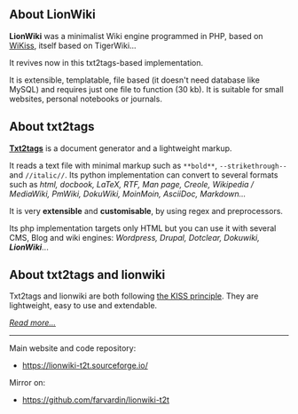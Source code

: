 
## About LionWiki 

**LionWiki** was a minimalist Wiki engine programmed in PHP, based on [WiKiss](http://www.wikiss.tuxfamily.org/), itself based on TigerWiki...

It revives now in this txt2tags-based implementation.

It is extensible, templatable, file based (it doesn't need database like MySQL) and requires just one file to function (30 kb). It is suitable for small websites, personal notebooks or journals. 

## About txt2tags 

**[Txt2tags](http://www.txt2tags.org)** is a document generator and a lightweight markup.

It reads a text file with minimal markup such as `**bold**`, `--strikethrough--` and `//italic//`. Its python implementation can convert to several formats such as *html, docbook, LaTeX, RTF, Man page, Creole, Wikipedia / MediaWiki, PmWiki, DokuWiki, MoinMoin, AsciiDoc, Markdown...*

It is very **extensible** and **customisable**, by using regex and preprocessors.

Its php implementation targets only HTML but you can use it with several CMS, Blog and wiki engines: *Wordpress, Drupal, Dotclear, Dokuwiki, **LionWiki***...

## About txt2tags and lionwiki 

Txt2tags and lionwiki are both following [the KISS principle](https://en.wikipedia.org/wiki/KISS_principle). They are lightweight, easy to use and extendable.

*[Read more...](https://lionwiki-t2t.sourceforge.io/index.php?page=help.en)*



-----------------------------

Main website and code repository: 

* https://lionwiki-t2t.sourceforge.io/


Mirror on:

* https://github.com/farvardin/lionwiki-t2t

